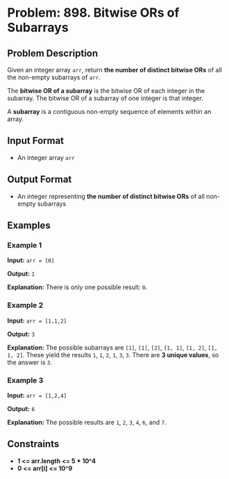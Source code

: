 
# Problem: 898. Bitwise ORs of Subarrays

## Problem Description
Given an integer array `arr`, return **the number of distinct bitwise ORs** of all the non-empty subarrays of `arr`.

The **bitwise OR of a subarray** is the bitwise OR of each integer in the subarray. The bitwise OR of a subarray of one integer is that integer.

A **subarray** is a contiguous non-empty sequence of elements within an array.

## Input Format
- An integer array `arr`

## Output Format
- An integer representing **the number of distinct bitwise ORs** of all non-empty subarrays

## Examples

### Example 1
**Input:** `arr = [0]`<br/>

**Output:** `1`<br/>

**Explanation:** There is only one possible result: `0`.

### Example 2
**Input:** `arr = [1,1,2]`<br/>

**Output:** `3`<br/>

**Explanation:** The possible subarrays are `[1]`, `[1]`, `[2]`, `[1, 1]`, `[1, 2]`, `[1, 1, 2]`. These yield the results `1`, `1`, `2`, `1`, `3`, `3`. There are **3 unique values**, so the answer is `3`.

### Example 3
**Input:** `arr = [1,2,4]`<br/>

**Output:** `6`<br/>

**Explanation:** The possible results are `1`, `2`, `3`, `4`, `6`, and `7`.

## Constraints
- **1 <= arr.length <= 5 * 10^4**
- **0 <= arr[i] <= 10^9**

